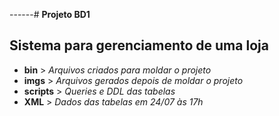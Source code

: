 ------# **Projeto BD1**
## Sistema para gerenciamento de uma loja
- **bin** > *Arquivos criados para moldar o projeto*
- **imgs** > *Arquivos gerados depois de moldar o projeto*
- **scripts** > *Queries e DDL das tabelas*
- **XML** > *Dados das tabelas em 24/07 às 17h*

